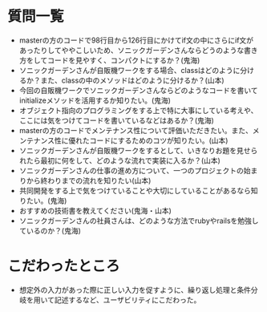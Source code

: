 # 質問一覧
* masterの方のコードで98行目から126行目にかけてif文の中にさらにif文があったりしてややこしいため、ソニックガーデンさんならどうのような書き方をしてコードを見やすく、コンパクトにするか？(鬼海)
* ソニックガーデンさんが自販機ワークをする場合、classはどのように分けるか？また、classの中のメソッドはどのように分けるか？(山本)
* 今回の自販機ワークでソニックガーデンさんならどのようなコードを書いてinitializeメソッドを活用するか知りたい。(鬼海)
* オブジェクト指向のプログラミングをする上で特に大事にしている考えや、ここには気をつけてコードを書いているなどはあるか？(鬼海)
* masterの方のコードでメンテナンス性について評価いただきたい。また、メンテナンス性に優れたコードにするためのコツが知りたい。(山本)
* ソニックガーデンさんが自販機ワークをするとして、いきなりお題を見せられたら最初に何をして、どのような流れで実装に入るか？(山本)
* ソニックガーデンさんの仕事の進め方について、一つのプロジェクトの始まりから終わりまでの流れを知りたい(山本)
* 共同開発をする上で気をつけていることや大切にしていることがあるなら知りたい。(鬼海)
* おすすめの技術書を教えてください(鬼海・山本)
* ソニックガーデンさんの社員さんは、どのような方法でrubyやrailsを勉強しているのか？(鬼海)


# こだわったところ
* 想定外の入力があった際に正しい入力を促すように、繰り返し処理と条件分岐を用いて記述するなど、ユーザビリティにこだわった。
